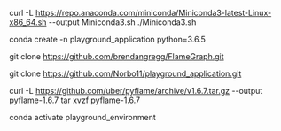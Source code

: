 curl -L https://repo.anaconda.com/miniconda/Miniconda3-latest-Linux-x86_64.sh --output Miniconda3.sh
./Miniconda3.sh

conda create -n playground_application python=3.6.5

git clone https://github.com/brendangregg/FlameGraph.git

git clone https://github.com/Norbo11/playground_application.git

curl -L https://github.com/uber/pyflame/archive/v1.6.7.tar.gz --output pyflame-1.6.7
tar xvzf pyflame-1.6.7

conda activate playground_environment
